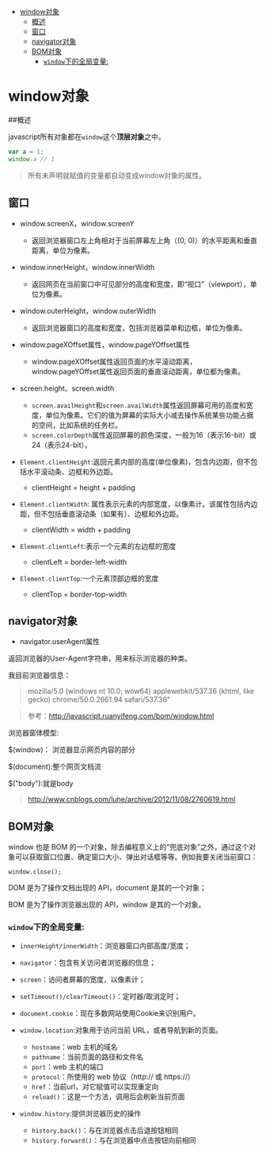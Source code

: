

<!-- @import "[TOC]" {cmd="toc" depthFrom=1 depthTo=6 orderedList=false} -->
<!-- code_chunk_output -->

* [window对象](#window对象)
	* [概述](#概述)
	* [窗口](#窗口)
	* [navigator对象](#navigator对象)
	* [BOM对象](#bom对象)
		* [`window`下的全局变量:](#window下的全局变量)

<!-- /code_chunk_output -->


# window对象

##概述

javascript所有对象都在`window`这个**顶层对象**之中。

```js
var a = 1;
window.a // 1
```

>所有未声明就赋值的变量都自动变成window对象的属性。

## 窗口

 - window.screenX，window.screenY
	 - 返回浏览器窗口左上角相对于当前屏幕左上角（(0, 0)）的水平距离和垂直距离，单位为像素。

 - window.innerHeight，window.innerWidth
	 - 返回网页在当前窗口中可见部分的高度和宽度，即“视口”（viewport），单位为像素。

 - window.outerHeight，window.outerWidth
	 - 返回浏览器窗口的高度和宽度，包括浏览器菜单和边框，单位为像素。

 - window.pageXOffset属性，window.pageYOffset属性
	 - window.pageXOffset属性返回页面的水平滚动距离，window.pageYOffset属性返回页面的垂直滚动距离，单位都为像素。

 - screen.height、screen.width
	 - `screen.availHeight`和`screen.availWidth`属性返回屏幕可用的高度和宽度，单位为像素。它们的值为屏幕的实际大小减去操作系统某些功能占据的空间，比如系统的任务栏。
	  - `screen.colorDepth`属性返回屏幕的颜色深度，一般为16（表示16-bit）或24（表示24-bit）。

 - `Element.clientHeight`:返回元素内部的高度(单位像素)，包含内边距，但不包括水平滚动条、边框和外边距。
	 - clientHeight = height + padding

 - `Element.clientWidth`: 属性表示元素的内部宽度，以像素计。该属性包括内边距，但不包括垂直滚动条（如果有）、边框和外边距。
	 - clientWidth = width + padding

 - `Element.clientLeft`:表示一个元素的左边框的宽度
	 - clientLeft = border-left-width

 - `Element.clientTop`:一个元素顶部边框的宽度
	 - clientTop = border-top-width

## navigator对象

 - navigator.userAgent属性

返回浏览器的User-Agent字符串，用来标示浏览器的种类。

我目前浏览器信息：

>mozilla/5.0 (windows nt 10.0; wow64) applewebkit/537.36 (khtml, like gecko) chrome/50.0.2661.94 safari/537.36"

>参考：http://javascript.ruanyifeng.com/bom/window.html

浏览器窗体模型:

$(window)：  浏览器显示网页内容的部分

$(document):整个网页文档流

$("body"):就是body

>http://www.cnblogs.com/luhe/archive/2012/11/08/2760619.html


## BOM对象

window 也是 BOM 的一个对象，除去编程意义上的“兜底对象”之外，通过这个对象可以获取窗口位置、确定窗口大小、弹出对话框等等。例如我要关闭当前窗口：

    window.close();

DOM 是为了操作文档出现的 API，document 是其的一个对象；

BOM 是为了操作浏览器出现的 API，window 是其的一个对象。


### `window`下的全局变量:

 - `innerHeight/innerWidth`：浏览器窗口内部高度/宽度；

 - `navigator`：包含有关访问者浏览器的信息；

 - `screen`：访问者屏幕的宽度，以像素计；

 - `setTimeout()/clearTimeout()`：定时器/取消定时；

 - `document.cookie`：现在多数网站使用Cookie来识别用户。

 - `window.location`:对象用于访问当前 URL，或者导航到新的页面。
     + `hostname`：web 主机的域名
     + `pathname`：当前页面的路径和文件名
     + `port`：web 主机的端口
     + `protocol`：所使用的 web 协议（http:// 或 https://）
     + `href`：当前url，对它赋值可以实现重定向
     + `reload()`：这是一个方法，调用后会刷新当前页面

 - `window.history`:提供浏览器历史的操作
     + `history.back()`：与在浏览器点击后退按钮相同
     + `history.forward()`：与在浏览器中点击按钮向前相同








